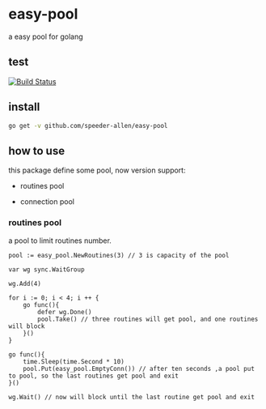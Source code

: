 # easy-pool

a easy pool for golang

## test

[![Build Status](https://travis-ci.org/speeder-allen/easy-pool.svg?branch=master)](https://travis-ci.org/speeder-allen/easy-pool)

## install

```bash
go get -v github.com/speeder-allen/easy-pool
```

## how to use

this package define some pool, now version support:

- routines pool

- connection pool

### routines pool

a pool to limit routines number.

```golang
pool := easy_pool.NewRoutines(3) // 3 is capacity of the pool

var wg sync.WaitGroup

wg.Add(4)

for i := 0; i < 4; i ++ {
    go func(){
        defer wg.Done()
        pool.Take() // three routines will get pool, and one routines will block
    }()
}

go func(){
    time.Sleep(time.Second * 10)
    pool.Put(easy_pool.EmptyConn()) // after ten seconds ,a pool put to pool, so the last routines get pool and exit
}()

wg.Wait() // now will block until the last routine get pool and exit


```


